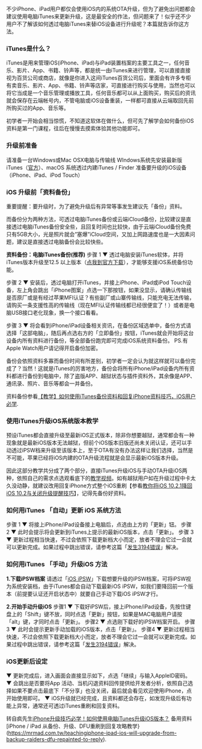 不少iPhone、iPad用户都仅会使用iOS内的系统OTA升级，但为了避免出问题都会建议使用电脑iTunes来更新升级，这是最安全的作法，但问题来了！似乎还不少用户不了解该如何透过电脑iTunes来替iOS设备进行升级呢？本篇就告诉你这方法。

### iTunes是什么？
iTunes是用来管理iOS(iPhone、iPad)与iPad装置档案的主要工具之一，任何音乐、影片、App、书籍、铃声等，都是统一由iTunes来进行管理，可以直接直接视为百货公司或商店，就像是你进入这间iTunes百货公司后，里面会有许多专柜有卖音乐、影片、App、书籍、铃声等店家，可直接进行购买与使用，当然也可以将它当成是一个音乐管理或播放工具，任何音乐都可以从上面购买，购买后的资讯就会保存在云端帐号内，不管电脑或iOS设备重装，一样都可直接从云端取回先前所购买过的App、音乐等。

初学者一开始会相当惊慌，不知道这软体在做什么，但可先了解学会如何备份iOS资料是第一门课程，往后在慢慢去摸索体验其他功能即可。

### 升级前准备
请准备一台Windows或Mac OSX电脑与传输线
WIndows系统先安装最新版iTunes（[官方](https://www.apple.com/tw/itunes/download/)）、macOS 系统透过内建iTunes / Finder
准备要升级的iOS设备（iPhone、iPad、iPod Touch）

### iOS 升级前「资料备份」
重要提醒：要升级时，为了避免升级后有异常等事发生建议先「备份」资料。

而备份分为两种方法，可透过电脑iTunes备份或云端iCloud备份，比较建议是直接透过电脑iTunes备份安全些，且回复时间也比较快，由于云端iCloud备份免费只有5GB大小，光是照片就会”塞爆”iCloud空间，又加上网路速度也是一大因素问题，建议是直接透过电脑备份会比较快些。

**资料备份：电脑iTunes备份(推荐)**
步骤 1
▼ 透过电脑安装iTunes软体，并将iTunes版本升级至12.5 以上版本（[点我到官方下载](http://www.apple.com/tw/itunes/download/)），才能够支援iOS系统备份功能。

步骤 2
▼ 安装后，透过电脑打开iTunes，并接上iPhone、iPad或iPod Touch设备，左上角会跳出「iPhone图案」点选一下那按钮，如果没显示，请确认传输线是否原厂或是有经过苹果MFI认证？有些副厂或山寨传输线，只能充电无法传输，请购买一条支援性高的传输线（现在MFI认证传输线都已经很便宜了！）或者是电脑USB接口老化现象，换一个接口看看。

步骤 3
▼ 将会看到iPhone/iPad设备相关资讯，在备份区域选单中，备份方式请选择「这部电脑」，随后再点选右方的「立即备份」按钮，iTunes就会开始将这台设备内所有资料进行备份，等全部备份跑完即可完成iOS系统资料备份。 PS.有Apple Watch用户请记得开启备份加密。

备份会依照资料多寡而备份时间有所差别，初学者一定会认为就这样就可以备份完成了？当然！这就是iTunes的厉害地方，备份会将所有iPhone/iPad设备内所有资料都进行备份到电脑中，除了盗版APP、越狱状态与插件资料外，其余像是APP、通讯录、照片、音乐等都会一并备份。

资料备份参看[【教学】如何使用iTunes备份资料和回复iPhone资料技巧，iOS用户必学](https://mrmad.com.tw/itunes-backup-and-reply).

### 使用iTunes升级iOS系统版本教学
预设iTunes都会直接升级至最新iOS正式版本，除非你想要越狱，通常都会有一种现象就是最新iOS版本无法越狱，但前个iOS版本旧版还尚未关闭认证，还可以手动透过iPSW档来升级至该版本上，至于OTA有没有办法这样让我们选择，当然是不可能，苹果已经将iOS内建的OTA升级流程就是会显示最新iOS版本升级。

因此这部分教学共分成了两个部分，直接iTunes升级iOS与手动OTA升级iOS两种，依照自己的需求点选观看底下的[教学视频](https://youtu.be/yx-qFS4bI-Y?si=GeNg0183KnuW_Qy2)。如有越狱用户如在升级过程中卡太久没动静，就建议改用回复iPhone方式整个iOS重刷【参看[教你将iOS 10.2.1降回iOS 10.2与关闭升级提醒技巧](https://mrmad.com.tw/ios121-downgrade-ios102)】，记得先备份好资料。

### 如何用iTunes  「自动」更新 iOS 系统方法
步骤 1
▼ 将接上iPhone/iPad设备接上电脑后，点选由上方的「更新」钮。
步骤 2
▼ 此时会提示将会更新到iTunes上提示的最新iOS版本，点击「更新」。
步骤 3
▼ 更新过程相当快速，不过会依照下载更新档大小而定，放者不理会它过一会就可以更新完成。如果过程中跳出错误，请参考这篇「[发生3194错误](https://mrmad.com.tw/ios-itunes-3194-3014-3004-error)」解决。

### 如何用iTunes 「手动」升级iOS 方法
**1.下载iPSW档案**
请透过「[iOS iPSW](https://mrmad.com.tw/category/%E4%B8%8B%E8%BC%89/ios%E9%9F%8C%E9%AB%94%E4%B8%8B%E8%BC%89)」下载想要升级的iPSW档案，可将iPSW视为系统安装档，由于iTunes都会自动下载最新iOS iPSW，如我们要降回前一个版本（前提要认证还开启状态中）就要自己手动下载iOS iPSW才行。

**2.开始手动升级iOS**
步骤1
▼ 下载好iPSW后，接上iPhone/iPad设备，先按住键盘上的「Shift」键不放，同时点选「更新」按钮，如果是MAC电脑用户请按「alt」键，才同时点击「更新」。
步骤2
▼ 点选刚下载好的iPSW档案开启。
步骤3
▼ 此时会提示更新手动加载的iOS版本，点击「更新」。
步骤4
▼ 更新过程相当快速，不过会依照下载更新档大小而定，放者不理会它过一会就可以更新完成。如果过程中跳出错误，请参考这篇「[发生3194错误](https://mrmad.com.tw/ios-itunes-3194-3014-3004-error)」解决。

### iOS更新后设定
▼ 更新完成后，进入画面会直接显示如下，点选「继续」与输入AppleID密码。
▼ 会跳出是否要将App 活动、当机闪退资料回传提供给开发者分析，依照自己选择如果不要点击最底下「不分享」也没关闭，最后就会看见欢迎使用iPhone，点开始使用即可。
▼ iOS升级就已经完成，且资料都还会存在，如发现升级后有功能上异常，通常还可透过iTunes重刷和回复资料。

转自疯先生[iPhone升级技巧必学！如何使用电脑iTunes升级iOS版本？](https://mrmad.com.tw/itunes-update-ios)
备用资料[iPhone / iPad 从备份、升级、DFU重刷到回复攻略教学}(https://mrmad.com.tw/teachingiphone-ipad-ios-will-upgrade-from-backup-raiders-dfu-repainted-to-reply).

